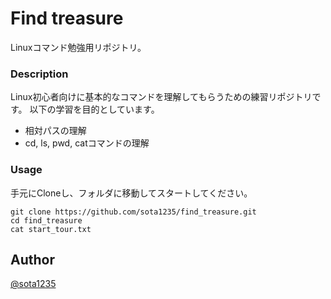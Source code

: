 Find treasure
====

Linuxコマンド勉強用リポジトリ。

### Description

Linux初心者向けに基本的なコマンドを理解してもらうための練習リポジトリです。
以下の学習を目的としています。

- 相対パスの理解
- cd, ls, pwd, catコマンドの理解

### Usage

手元にCloneし、フォルダに移動してスタートしてください。

```
git clone https://github.com/sota1235/find_treasure.git
cd find_treasure
cat start_tour.txt
```

## Author

[@sota1235](https://github.com/sota1235)
